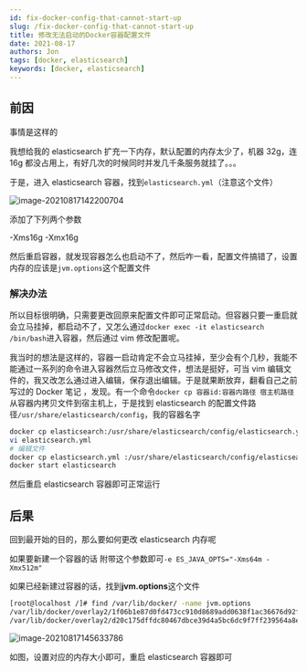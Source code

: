 ```yaml
---
id: fix-docker-config-that-cannot-start-up
slug: /fix-docker-config-that-cannot-start-up
title: 修改无法启动的Docker容器配置文件
date: 2021-08-17
authors: Jon
tags: [docker, elasticsearch]
keywords: [docker, elasticsearch]
---
```


<!-- truncate -->

## 前因

事情是这样的

我想给我的 elasticsearch 扩充一下内存，默认配置的内存太少了，机器 32g，连 16g 都没占用上，有好几次的时候同时并发几千条服务就挂了。。。

于是，进入 elasticsearch 容器，找到`elasticsearch.yml`（注意这个文件）

![image-20210817142200704](https://img.jonoop.com/image-20210817142200704.png)

添加了下列两个参数

-Xms16g
-Xmx16g

然后重启容器，就发现容器怎么也启动不了，然后咋一看，配置文件搞错了，设置内存的应该是`jvm.options`这个配置文件

### 解决办法

所以目标很明确，只需要更改回原来配置文件即可正常启动。但容器只要一重启就会立马挂掉，都启动不了，又怎么通过`docker exec -it elasticsearch /bin/bash`进入容器，然后通过 vim 修改配置呢。

我当时的想法是这样的，容器一启动肯定不会立马挂掉，至少会有个几秒，我能不能通过一系列的命令进入容器然后立马修改文件，想法是挺好，可当 vim 编辑文件的，我又改怎么通过进入编辑，保存退出编辑。于是就果断放弃，翻看自己之前写过的 Docker 笔记 ，发现。有一个命令`docker cp 容器id:容器内路径 宿主机路径`从容器内拷贝文件到宿主机上，于是找到 elasticsearch 的配置文件路径`/usr/share/elasticsearch/config`，我的容器名字

```sh
docker cp elasticsearch:/usr/share/elasticsearch/config/elasticsearch.yml .
vi elasticsearch.yml
# 编辑文件
docker cp elasticsearch.yml :/usr/share/elasticsearch/config/elasticsearch.yml
docker start elasticsearch
```

然后重启 elasticsearch 容器即可正常运行

## 后果

回到最开始的目的，那么要如何更改 elasticsearch 内存呢

如果要新建一个容器的话 附带这个参数即可`-e ES_JAVA_OPTS="-Xms64m -Xmx512m"`

如果已经新建过容器的话，找到**jvm.options**这个文件

```sh
[root@localhost /]# find /var/lib/docker/ -name jvm.options
/var/lib/docker/overlay2/1f06b1e87d0fd473cc910d8689add0638f1ac36676d92f92dc03b17e65bf7dae/diff/usr/share/elasticsearch/config/jvm.options
/var/lib/docker/overlay2/d20c175dffdc80467dbce39d4a5bc6dc9f7ff239564a8ee1ac8c4bcfdd9a461e/merged/usr/share/elasticsearch/config/jvm.options
```

![image-20210817145633786](https://img.jonoop.com/image-20210817145633786.png)

如图，设置对应的内存大小即可，重启 elasticsearch 容器即可
